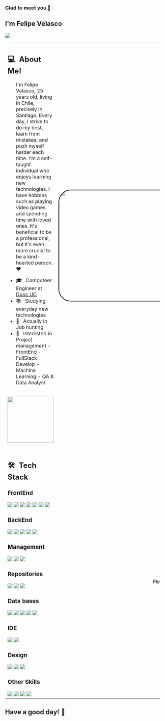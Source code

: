 ### Glad to meet you 👋

## I'm Felipe Velasco
![](https://komarev.com/ghpvc/?username=your-smyx1&color=0069b4)
<table>
  <tr>
    <td>
      <h2> 💻 &nbsp;About Me! </h2>
       <ul>
         <p>I'm Felipe Velasco, 25 years old, living in Chile, precisely in Santiago. Every day, I strive to do my best, learn from mistakes, and push myself harder each time. I'm a self-taught individual who enjoys learning new technologies. I have hobbies such as playing video games and spending time with loved ones. It's beneficial to be a professional, but it's even more crucial to be a kind-hearted person. ❤</p>
        <li>🎓 &nbsp; Computeer Engineer at <a target="_blank" href=https://www.duoc.cl/" target="_blank">Duoc UC</a></li>
        <li>📚 &nbsp; Studying everyday new technologies</li>
        <li>👑 &nbsp; Actually in Job hunting </li>
        <li>🤔 &nbsp; Interested in Project management - FrontEnd - FullStack Develop - Machine Learning - QA & Data Analyst</li>
       </ul>
       <p align="center">
         <br>
        <img height="150em" src="https://github-readme-stats-eight-theta.vercel.app/api?username=velascofelipe&show_icons=true&theme=algolia&include_all_commits=true&count_private=true"/>
        </p>
    </td>
    <td>
     <p align="center">
        <img height="360em" width="900em" style="border-radius: 40px; border: 2px solid #000;" src="https://i.imgur.com/lLlr50B.png" alt="Descripción de la imagen"/>
     </p>
    </td>
  </tr>
  
  <tr>
   <td>
     <h2> 🛠 &nbsp;Tech Stack</h2>
     <h3>FrontEnd</h3>
     <img src="https://img.shields.io/badge/-React-05122A?style=flat&logo=react"/>
      <img src="https://img.shields.io/badge/-HTML-05122A?style=flat&logo=HTML5"/>
     <img src="https://img.shields.io/badge/-CSS-05122A?style=flat&logo=CSS3"/>
     <img src="https://img.shields.io/badge/-JavaScript-05122A?style=flat&logo=javascript"/>
     <img src="https://img.shields.io/badge/-Bootstrap-05122A?style=flat&logo=bootstrap"/>
     <img src="https://img.shields.io/badge/-JQuery-05122A?style=flat&logo=jquery"/>
     <img src="https://img.shields.io/badge/-Tailwind-05122A?style=flat&logo=tailwindcss"/>
     <br>
      <h3>BackEnd</h3>
     <img src="https://img.shields.io/badge/-Spring-05122A?style=flat&logo=spring"/>
     <img src="https://img.shields.io/badge/-Django-05122A?style=flat&logo=django"/>
     <img src="https://img.shields.io/badge/-Python-05122A?style=flat&logo=python"/>
     <img src="https://img.shields.io/badge/-Java-05122A?style=flat&logo=java"/>
     <img src="https://img.shields.io/badge/-C%20Sharp-05122A?style=flat&logo=c#"/>
     <br>
     <h3 style="color: #000;">Management</h3>
     <img src="https://img.shields.io/badge/-Jira-05122A?style=flat&logo=jira"/>
     <img src="https://img.shields.io/badge/-Miro-05122A?style=flat&logo=miro"/>
     <img src="https://img.shields.io/badge/-Trello-05122A?style=flat&logo=trello"/>
     <br>
     <h3>Repositories</h3>
     <img src="https://img.shields.io/badge/-Git-05122A?style=flat&logo=git"/>
     <img src="https://img.shields.io/badge/-Github-05122A?style=flat&logo=github"/>
     <img src="https://img.shields.io/badge/-Gitlab-05122A?style=flat&logo=gitlab"/>
     <br>
     <h3>Data bases</h3>
     <img src="https://img.shields.io/badge/-MySql-05122A?style=flat&logo=mysql"/>
     <img src="https://img.shields.io/badge/-SQLite-05122A?style=flat&logo=sqlite"/>
     <img src="https://img.shields.io/badge/-PhpMyAdmin-05122A?style=flat&logo=phpmyadmin"/>
     <img src="https://img.shields.io/badge/-SQLServer-05122A?style=flat&logo=sql"/>
     <img src="https://img.shields.io/badge/-Oracle-05122A?style=flat&logo=oracle"/>
     <br>
     <h3>IDE</h3>
     <img src="https://img.shields.io/badge/-PyCharm-05122A?style=flat&logo=pycharm"/>
     <img src="https://img.shields.io/badge/-Visual%20Studio%20Code-05122A?style=flat&logo=visual-studio-code&logoColor=007ACC"/>
     <br>
     <h3>Design</h3>
     <img src="https://img.shields.io/badge/-Adobe%20Illustrator-05122A?style=flat&logo=adobeillustrator"/>
     <img src="https://img.shields.io/badge/-Adobe%20Photoshop-05122A?style=flat&logo=adobephotoshop"/>
     <img src="https://img.shields.io/badge/-Adobe%20After%20Effects-05122A?style=flat&logo=adobeaftereffects"/>  
     <h3>Other Skills</h3>
     <img src="https://img.shields.io/badge/-Selenium-05122A?style=flat&logo=selenium"/>
     <img src="https://img.shields.io/badge/-jupyter-05122A?style=flat&logo=jupyter"/>
     <img src="https://img.shields.io/badge/-colab-05122A?style=flat&logo=googlecolab"/>
     <img src="https://img.shields.io/badge/-Markdown-05122A?style=flat&logo=markdown"/>
   </td>
   <td>
    <div align="center">
      <h2><b>How to Reach Me</b></h2>
      <br>
      <p>Please don't hesitate to contact me!  😋
        <br>
      </p>
      <br>
      <a href="https://www.instagram.com/smyx.cl" target="_blank">
      <img align="center" alt="Felipe Velasco | Instagram" width="30em" src="https://png.pngtree.com/png-clipart/20180626/ourmid/pngtree-instagram-icon-instagram-logo-png-image_3584852.png" />
      </a> &nbsp;&nbsp;
      <a href="mailto:felipe@velascofelipe.com" >
      <img align="center" alt="Felipe Velasco | Gmail" width="30em" src="https://cdn-icons-png.flaticon.com/512/281/281769.png" />
      </a> &nbsp;&nbsp;
      <a href="https://www.linkedin.com/in/velascofelipe/" >
      <img align="center"  alt="Felipe Velasco  | LinkedIn" width="30em" src="https://cdn1.iconfinder.com/data/icons/logotypes/32/circle-linkedin-512.png" />
      </a> &nbsp;&nbsp;
      <a href="https://velascofelipe.com" >
      <img align="center" alt="Felipe Velasco | Website" width="30em" src="https://icons-for-free.com/iconfiles/png/512/global+globe+network+planet+web+world+icon-1320196166324319763.png" />
      </a> &nbsp;&nbsp;
      <br>
    </div>
   </td>
  </tr>
</table>

Have a good day! 🤗
------



